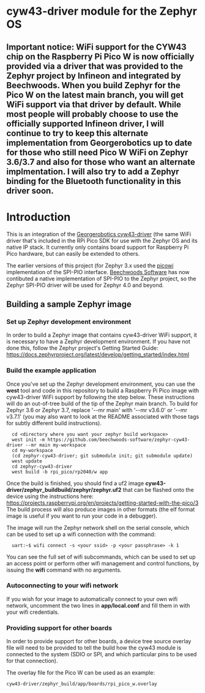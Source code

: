 # cyw43-driver module for the Zephyr OS
## Important notice: WiFi support for the CYW43 chip on the Raspberry Pi Pico W is now officially provided via a driver that was provided to the Zephyr project by Infineon and integrated by Beechwoods. When you build Zephyr for the Pico W on the latest main branch, you will get WiFi support via that driver by default. While most people will probably choose to use the officially supported Infineon driver, I will continue to try to keep this alternate implementation from Georgerobotics up to date for those who still need Pico W WiFi on Zephyr 3.6/3.7 and also for those who want an alternate implmentation. I will also try to add a Zephyr binding for the Bluetooth functionality in this driver soon.

# Introduction
This is an integration of the [Georgerobotics cyw43-driver](https://github.com/georgerobotics) (the same WiFi driver that's included in the RPi Pico SDK for use with the Zephyr OS and its native IP stack. It currently only contains board support for Raspberry Pi Pico hardware, but can easily be extended to others.

The earlier versions of this project (for Zephyr 3.x used the [picowi](https://github.com/jbentham/picowi) implementation of the SPI-PIO interface. [Beechwoods Software](https://github.com/beechwoods-software) has now contibuted a native implementation of SPI-PIO to the Zephyr project, so the Zephyr SPI-PIO driver will be used for Zephyr 4.0 and beyond.

## Building a sample Zephyr image
### Set up Zephyr development environment
In order to build a Zephyr image that contains cyw43-driver WiFi support, it is necessary to have a Zephyr development environment. If you have not done this, follow the Zephyr project's Getting Started Guide: https://docs.zephyrproject.org/latest/develop/getting_started/index.html

### Build the example application
Once you've set up the Zephyr development environment, you can use the **west** tool and code in this repository to build a Raspberry Pi Pico image with cyw43-driver WiFi support by following the step below. These instructions will do an out-of-tree build of the tip of the Zephyr main branch. To build for Zephyr 3.6 or Zephyr 3.7, replace '--mr main' with '--mr v3.6.0' or '--mr v3.7.1' (you may also want to look at the README associated with those tags for subtly different build instructions).
```
  cd <directory where you want your zephyr build workspace>
  west init -m https://github.com/beechwoods-software/zephyr-cyw43-driver --mr main my-workspace
  cd my-workspace
  (cd zephyr-cyw43-driver; git submodule init; git submodule update)
  west update
  cd zephyr-cyw43-driver
  west build -b rpi_pico/rp2040/w app
```
Once the build is finished, you should find a uf2 image **cyw43-driver/zephyr_buildbuild/zephyr/zephyr.uf2** that can be flashed onto the device using the instructions here: https://projects.raspberrypi.org/en/projects/getting-started-with-the-pico/3 The build process will also produce images in other formats (the elf format image is useful if you want to run your code in a debugger).

The image will run the Zephyr network shell on the serial console, which can be used to set up a wifi connection with the command:
```
  uart:~$ wifi connect -s <your ssid> -p <your passphrase> -k 1
```

You can see the full set of wifi subcommands, which can be used to set up an access point or perform other wifi management and control functions, by issuing the **wifi** command with no arguments. 

### Autoconnecting to your wifi network
If you wish for your image to automatically connect to your own wifi network, uncomment the two lines in **app/local.conf** and fill them in with your wifi credentials.

### Providing support for other boards
In order to provide support for other boards, a device tree source overlay file will need to be provided to tell the build how the cyw43 module is connected to the system (SDIO or SPI, and which particular pins to be used for that connection).

The overlay file for the Pico W can be used as an example:
```
cyw43-driver/zephyr_build/app/boards/rpi_pico_w.overlay
```

